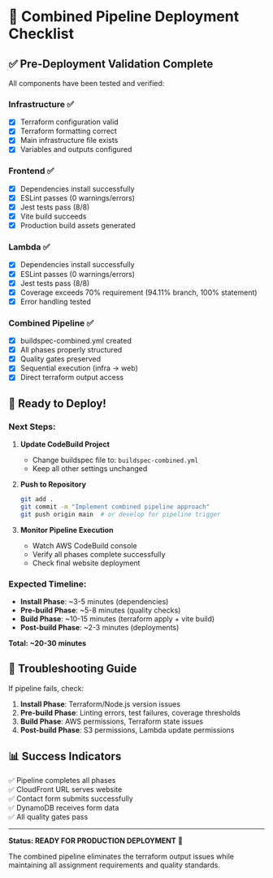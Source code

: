 # 🎯 Combined Pipeline Deployment Checklist

## ✅ **Pre-Deployment Validation Complete**

All components have been tested and verified:

### Infrastructure ✅
- [x] Terraform configuration valid
- [x] Terraform formatting correct  
- [x] Main infrastructure file exists
- [x] Variables and outputs configured

### Frontend ✅  
- [x] Dependencies install successfully
- [x] ESLint passes (0 warnings/errors)
- [x] Jest tests pass (8/8)
- [x] Vite build succeeds
- [x] Production build assets generated

### Lambda ✅
- [x] Dependencies install successfully
- [x] ESLint passes (0 warnings/errors) 
- [x] Jest tests pass (8/8)
- [x] Coverage exceeds 70% requirement (94.11% branch, 100% statement)
- [x] Error handling tested

### Combined Pipeline ✅
- [x] buildspec-combined.yml created
- [x] All phases properly structured
- [x] Quality gates preserved
- [x] Sequential execution (infra → web)
- [x] Direct terraform output access

## 🚀 **Ready to Deploy!**

### Next Steps:
1. **Update CodeBuild Project**
   - Change buildspec file to: `buildspec-combined.yml`
   - Keep all other settings unchanged

2. **Push to Repository**
   ```bash
   git add .
   git commit -m "Implement combined pipeline approach"
   git push origin main  # or develop for pipeline trigger
   ```

3. **Monitor Pipeline Execution**
   - Watch AWS CodeBuild console
   - Verify all phases complete successfully
   - Check final website deployment

### Expected Timeline:
- **Install Phase**: ~3-5 minutes (dependencies)
- **Pre-build Phase**: ~5-8 minutes (quality checks)
- **Build Phase**: ~10-15 minutes (terraform apply + vite build)
- **Post-build Phase**: ~2-3 minutes (deployments)

**Total: ~20-30 minutes**

## 🔧 **Troubleshooting Guide**

If pipeline fails, check:
1. **Install Phase**: Terraform/Node.js version issues
2. **Pre-build Phase**: Linting errors, test failures, coverage thresholds
3. **Build Phase**: AWS permissions, Terraform state issues
4. **Post-build Phase**: S3 permissions, Lambda update permissions

## 📊 **Success Indicators**

✅ Pipeline completes all phases  
✅ CloudFront URL serves website  
✅ Contact form submits successfully  
✅ DynamoDB receives form data  
✅ All quality gates pass  

---

**Status: READY FOR PRODUCTION DEPLOYMENT** 🚀

The combined pipeline eliminates the terraform output issues while maintaining all assignment requirements and quality standards.

